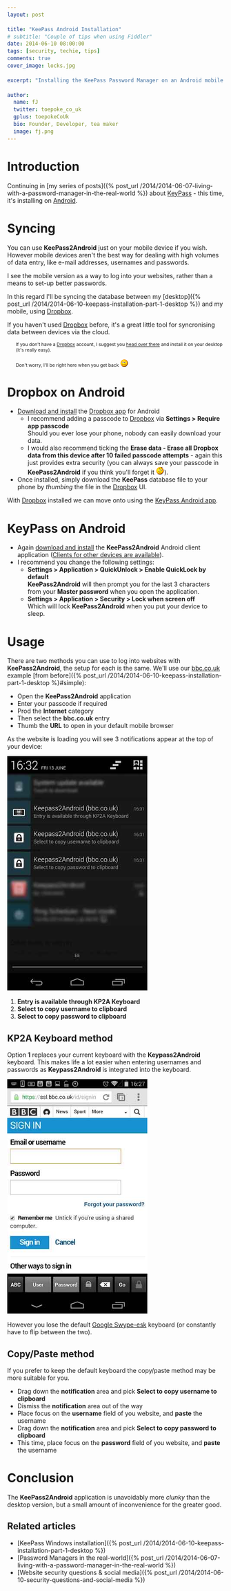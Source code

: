 ```yaml
---
layout: post

title: "KeePass Android Installation"
# subtitle: "Couple of tips when using Fiddler"
date: 2014-06-10 08:00:00
tags: [security, techie, tips]
comments: true
cover_image: locks.jpg

excerpt: "Installing the KeePass Password Manager on an Android mobile device"

author:
  name: fJ
  twitter: toepoke_co_uk
  gplus: toepokeCoUk
  bio: Founder, Developer, tea maker
  image: fj.png
---
```


# Introduction

Continuing in [my series of posts]({% post_url /2014/2014-06-07-living-with-a-password-manager-in-the-real-world %}) about [KeyPass](http://keypass.info) - this time, it's installing on [Android](http://www.android.com/]).

# Syncing
You can use **KeePass2Android** just on your mobile device if you wish.  However mobile devices aren't the best way for dealing with high volumes of data entry, like e-mail addresses, usernames and passwords.

I see the mobile version as a way to log into your websites, rather than a means to set-up better passwords.

In this regard I'll be syncing the database between my [desktop]({% post_url /2014/2014-06-10-keepass-installation-part-1-desktop %}) and my mobile, using [Dropbox](https://db.tt/s4rtqKa).

If you haven't used [Dropbox](https://db.tt/s4rtqKa) before, it's a great little tool for syncronising data between devices via the cloud.

<p style="margin-left: 20px; font-size: 0.75em">
If you don't have a <a href="(https://db.tt/s4rtqKa)">Dropbox</a> account, I suggest you <a href="(https://db.tt/s4rtqKa)">head over there</a> and install it on your desktop (it's really easy).
<br/><br/>
Don't worry, I'll be right here when you get back <img src="/images/smile.png" alt="smile" title="smile" />
</p>

# Dropbox on Android
- [Download and install](https://play.google.com/store/apps/details?id=com.dropbox.android) the [Dropbox app](https://play.google.com/store/apps/details?id=com.dropbox.android) for Android
  - I recommend adding a passcode to [Dropbox](https://db.tt/s4rtqKa) via **Settings &gt; Require app passcode**<br/>Should you ever lose your phone, nobody can easily download your data.
  - I would also recommend ticking the **Erase data - Erase all Dropbox data from this device after 10 failed passcode attempts** - again this just provides extra security (you can always save your passcode in **KeePass2Android** if you think you'll forget it <img src="/images/wink.png" alt="wink" title="wink" />).
- Once installed, simply download the **KeePass** database file to your phone by _thumbing_ the file in the [Dropbox](https://db.tt/s4rtqKa) UI.

With [Dropbox](https://db.tt/s4rtqKa) installed we can move onto using the [KeyPass Android app](https://play.google.com/store/apps/details?id=keepass2android.keepass2android).

# KeyPass on Android

- Again [download and install](https://play.google.com/store/apps/details?id=keepass2android.keepass2android) the **KeePass2Android** Android client application ([Clients for other devices are available](http://keepass.info/download.html)).
- I recommend you change the following settings:
  - **Settings &gt; Application &gt; QuickUnlock &gt; Enable QuickLock by default**<br/>**KeePass2Android** will then prompt you for the last 3 characters from your **Master password** when you open the application.
  - **Settings &gt; Application &gt; Security &gt; Lock when screen off**<br/>Which will lock **KeePass2Android** when you put your device to sleep.

# Usage

There are two methods you can use to log into websites with **KeePass2Android**, the setup for each is the same.  We'll use our [bbc.co.uk](https://ssl.bbc.co.uk/id/signin) example [from before]({% post_url /2014/2014-06-10-keepass-installation-part-1-desktop %}#simple):

- Open the **KeePass2Android** application
- Enter your passcode if required
- Prod the **Internet** category
- Then select the **bbc.co.uk** entry
- Thumb the **URL** to open in your default mobile browser

As the website is loading you will see 3 notifications appear at the top of your device:

<img src="/images/posts/2014-06-10-mobile-install-notification.jpg" />

1. **Entry is available through KP2A Keyboard**
2. **Select to copy username to clipboard**
3. **Select to copy password to clipboard**

## KP2A Keyboard method
Option **1** replaces your current keyboard with the **Keypass2Android** keyboard.  This makes life a lot easier when entering usernames and passwords as **Keypass2Android** is integrated into the keyboard.

<img src="/images/posts/2014-06-10-mobile-install-android2keepass-keyboard.jpg" />

However you lose the default [Google Swype-esk](http://gizmodo.com/google-has-its-own-swype-like-keyboard-app-511535898) keyboard (or constantly have to flip between the two).

## Copy/Paste method

If you prefer to keep the default keyboard the copy/paste method may be more suitable for you.

- Drag down the **notification** area and pick **Select to copy username to clipboard**
- Dismiss the **notification** area out of the way
- Place focus on the **username** field of you website, and **paste** the username
- Drag down the **notification** area and pick **Select to copy password to clipboard**
- This time, place focus on the **password** field of you website, and **paste** the username

# Conclusion

The **KeePass2Android** application is unavoidably more _clunky_ than the desktop version, but a small amount of inconvenience for the greater good.

## Related articles
- [KeePass Windows installation]({% post_url /2014/2014-06-10-keepass-installation-part-1-desktop %})
- [Password Managers in the real-world]({% post_url /2014/2014-06-07-living-with-a-password-manager-in-the-real-world %})
- [Website security questions &amp; social media]({% post_url /2014/2014-06-10-security-questions-and-social-media %})

